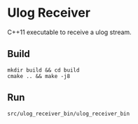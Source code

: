 # Ulog Receiver

C++11 executable to receive a ulog stream.

## Build

```
mkdir build && cd build
cmake .. && make -j8
```

## Run

```
src/ulog_receiver_bin/ulog_receiver_bin
```
